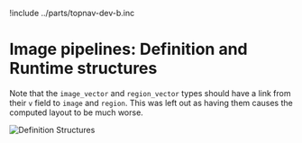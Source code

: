 !include ../parts/topnav-dev-b.inc

# Image pipelines: Definition and Runtime structures

Note that the `image_vector` and `region_vector` types should have a link from their `v` field to
`image` and `region`. This was left out as having them causes the computed layout to be much worse.

![Definition Structures](figures/defrun-structures.svg)
